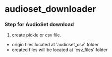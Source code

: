 # audioset_downloader



### Step for AudioSet download

1. create pickle or csv file.
  * origin files located at 'audioset_csv' folder
  * created files will be located at 'csv_files' folder
